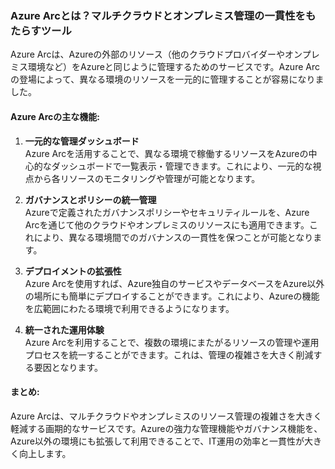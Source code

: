 ### Azure Arcとは？マルチクラウドとオンプレミス管理の一貫性をもたらすツール

Azure Arcは、Azureの外部のリソース（他のクラウドプロバイダーやオンプレミス環境など）をAzureと同じように管理するためのサービスです。Azure Arcの登場によって、異なる環境のリソースを一元的に管理することが容易になりました。

#### Azure Arcの主な機能:

1. **一元的な管理ダッシュボード**  
Azure Arcを活用することで、異なる環境で稼働するリソースをAzureの中心的なダッシュボードで一覧表示・管理できます。これにより、一元的な視点から各リソースのモニタリングや管理が可能となります。

2. **ガバナンスとポリシーの統一管理**  
Azureで定義されたガバナンスポリシーやセキュリティルールを、Azure Arcを通じて他のクラウドやオンプレミスのリソースにも適用できます。これにより、異なる環境間でのガバナンスの一貫性を保つことが可能となります。

3. **デプロイメントの拡張性**  
Azure Arcを使用すれば、Azure独自のサービスやデータベースをAzure以外の場所にも簡単にデプロイすることができます。これにより、Azureの機能を広範囲にわたる環境で利用できるようになります。

4. **統一された運用体験**  
Azure Arcを利用することで、複数の環境にまたがるリソースの管理や運用プロセスを統一することができます。これは、管理の複雑さを大きく削減する要因となります。

#### まとめ:

Azure Arcは、マルチクラウドやオンプレミスのリソース管理の複雑さを大きく軽減する画期的なサービスです。Azureの強力な管理機能やガバナンス機能を、Azure以外の環境にも拡張して利用できることで、IT運用の効率と一貫性が大きく向上します。